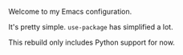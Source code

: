 Welcome to my Emacs configuration.

It's pretty simple. `use-package` has simplified a lot.

This rebuild only includes Python support for now.
